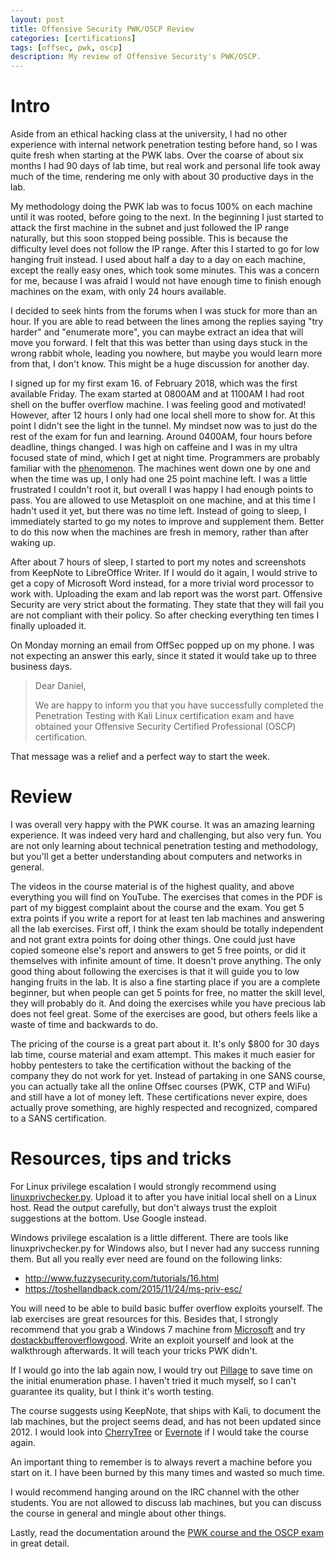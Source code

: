 ```yaml
---
layout: post
title: Offensive Security PWK/OSCP Review
categories: [certifications]
tags: [offsec, pwk, oscp]
description: My review of Offensive Security's PWK/OSCP.
---
```


# Intro
Aside from an ethical hacking class at the university, I had no other experience with internal network penetration testing before hand, so I was quite fresh when starting at the PWK labs. Over the coarse of about six months I had 90 days of lab time, but real work and personal life took away much of the time, rendering me only with about 30 productive days in the lab.

My methodology doing the PWK lab was to focus 100% on each machine until it was rooted, before going to the next. In the beginning I just started to attack the first machine in the subnet and just followed the IP range naturally, but this soon stopped being possible. This is because the difficulty level does not follow the IP range. After this I started to go for low hanging fruit instead. I used about half a day to a day on each machine, except the really easy ones, which took some minutes. This was a concern for me, because I was afraid I would not have enough time to finish enough machines on the exam, with only 24 hours available.

I decided to seek hints from the forums when I was stuck for more than an hour. If you are able to read between the lines among the replies saying "try harder" and "enumerate more", you can maybe extract an idea that will move you forward. I felt that this was better than using days stuck in the wrong rabbit whole, leading you nowhere, but maybe you would learn more from that, I don't know. This might be a huge discussion for another day.

I signed up for my first exam 16. of February 2018, which was the first available Friday. The exam started at 0800AM and at 1100AM I had root shell on the buffer overflow machine. I was feeling good and motivated! However, after 12 hours I only had one local shell more to show for. At this point I didn't see the light in the tunnel. My mindset now was to just do the rest of the exam for fun and learning. Around 0400AM, four hours before deadline, things changed. I was high on caffeine and I was in my ultra focused state of mind, which I get at night time. Programmers are probably familiar with the <a href="https://swizec.com/blog/why-programmers-work-at-night/swizec/3198">phenomenon</a>. The machines went down one by one and when the time was up, I only had one 25 point machine left. I was a little frustrated I couldn't root it, but overall I was happy I had enough points to pass. You are allowed to use Metasploit on one machine, and at this time I hadn't used it yet, but there was no time left. Instead of going to sleep, I immediately started to go my notes to improve and supplement them. Better to do this now when the machines are fresh in memory, rather than after waking up.

After about 7 hours of sleep, I started to port my notes and screenshots from KeepNote to LibreOffice Writer. If I would do it again, I would strive to get a copy of Microsoft Word instead, for a more trivial word processor to work with. Uploading the exam and lab report was the worst part. Offensive Security are very strict about the formating. They state that they will fail you are not compliant with their policy. So after checking everything ten times I finally uploaded it.

On Monday morning an email from OffSec popped up on my phone. I was not expecting an answer this early, since it stated it would take up to three business days.

>Dear Daniel,
>
>We are happy to inform you that you have successfully completed the Penetration Testing with Kali Linux certification exam and have obtained your Offensive Security Certified Professional (OSCP) certification.

That message was a relief and a perfect way to start the week.

# Review
I was overall very happy with the PWK course. It was an amazing learning experience. It was indeed very hard and challenging, but also very fun. You are not only learning about technical penetration testing and methodology, but you'll get a better understanding about computers and networks in general. 

The videos in the course material is of the highest quality, and above everything you will find on YouTube. The exercises that comes in the PDF is part of my biggest complaint about the course and the exam. You get 5 extra points if you write a report for at least ten lab machines and answering all the lab exercises. First off, I think the exam should be totally independent and not grant extra points for doing other things. One could just have copied someone else's report and answers to get 5 free points, or did it themselves with infinite amount of time. It doesn't prove anything. The only good thing about following the exercises is that it will guide you to low hanging fruits in the lab. It is also a fine starting place if you are a complete beginner, but when people can get 5 points for free, no matter the skill level, they will probably do it. And doing the exercises while you have precious lab does not feel great. Some of the exercises are good, but others feels like a waste of time and backwards to do.

The pricing of the course is a great part about it. It's only $800 for 30 days lab time, course material and exam attempt. This makes it much easier for hobby pentesters to take the certification without the backing of the company they do not work for yet. Instead of partaking in one SANS course, you can actually take all the online Offsec courses (PWK, CTP and WiFu) and still have a lot of money left. These certifications never expire, does actually prove something, are highly respected and recognized, compared to a SANS certification.

# Resources, tips and tricks

For Linux privilege escalation I would strongly recommend using <a href="https://github.com/sleventyeleven/linuxprivchecker/blob/master/linuxprivchecker.py">linuxprivchecker.py</a>. Upload it to after you have initial local shell on a Linux host. Read the output carefully, but don't always trust the exploit suggestions at the bottom. Use Google instead.

Windows privilege escalation is a little different. There are tools like linuxprivchecker.py for Windows also, but I never had any success running them. But all you really ever need are found on the following links:
* <a href="http://www.fuzzysecurity.com/tutorials/16.html">http://www.fuzzysecurity.com/tutorials/16.html</a>
* <a href="http://www.fuzzysecurity.com/tutorials/16.html">https://toshellandback.com/2015/11/24/ms-priv-esc/</a>

You will need to be able to build basic buffer overflow exploits yourself. The lab exercises are great resources for this. Besides that, I strongly recommend that you grab a Windows 7 machine from <a href="https://developer.microsoft.com/en-us/microsoft-edge/tools/vms/">Microsoft</a> and try <a href="https://github.com/justinsteven/dostackbufferoverflowgood">dostackbufferoverflowgood</a>. Write an exploit yourself and look at the walkthrough afterwards. It will teach your tricks PWK didn't.

If I would go into the lab again now, I would try out <a href="https://github.com/kostrin/Pillage">Pillage</a> to save time on the initial enumeration phase. I haven't tried it much myself, so I can't guarantee its quality, but I think it's worth testing.

The course suggests using KeepNote, that ships with Kali, to document the lab machines, but the project seems dead, and has not been updated since 2012. I would look into <a href="https://www.giuspen.com/cherrytree/">CherryTree</a> or <a href="https://evernote.com">Evernote</a> if I would take the course again.

An important thing to remember is to always revert a machine before you start on it. I have been burned by this many times and wasted so much time. 

I would recommend hanging around on the IRC channel with the other students. You are not allowed to discuss lab machines, but you can discuss the course in general and mingle about other things.

Lastly, read the documentation around the <a href="https://support.offensive-security.com">PWK course and the OSCP exam</a> in great detail. 
